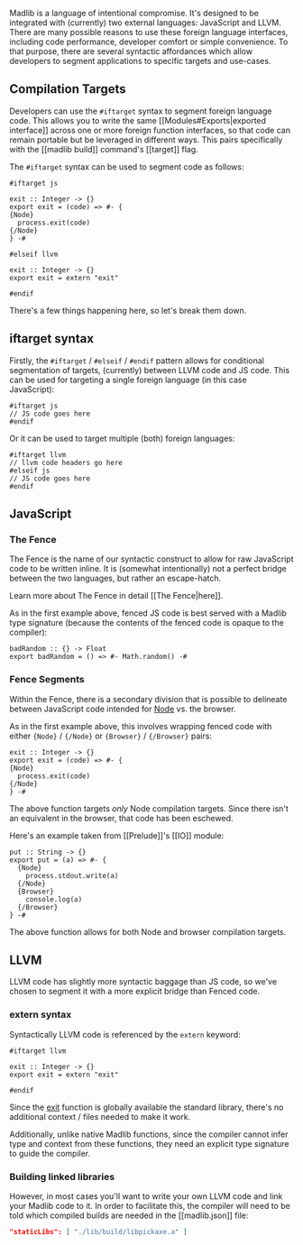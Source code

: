 Madlib is a language of intentional compromise. It's designed to be integrated with (currently) two external languages: JavaScript and LLVM.  There are many possible reasons to use these foreign language interfaces, including code performance, developer comfort or simple convenience. To that purpose, there are several syntactic affordances which allow developers to segment applications to specific targets and use-cases.

## Compilation Targets

Developers can use the `#iftarget` syntax to segment foreign language code. This allows you to write the same [[Modules#Exports|exported interface]] across one or more foreign function interfaces, so that code can remain portable but be leveraged in different ways. This pairs specifically with the [[madlib build]] command's [[target]] flag.

The `#iftarget` syntax can be used to segment code as follows:

```madlib
#iftarget js

exit :: Integer -> {}
export exit = (code) => #- {
{Node}
  process.exit(code)
{/Node}
} -#

#elseif llvm

exit :: Integer -> {}
export exit = extern "exit"

#endif
```

There's a few things happening here, so let's break them down.

## iftarget syntax

Firstly, the `#iftarget` / `#elseif` / `#endif` pattern allows for conditional segmentation of targets, (currently) between LLVM code and JS code. This can be used for targeting a single foreign language (in this case JavaScript):

```madlib
#iftarget js
// JS code goes here
#endif
```

Or it can be used to target multiple (both) foreign languages:

```madlib
#iftarget llvm
// llvm code headers go here
#elseif js
// JS code goes here
#endif
```

## JavaScript

### The Fence

The Fence is the name of our syntactic construct to allow for raw JavaScript code to be written inline. It is (somewhat intentionally) not a perfect bridge between the two languages, but rather an escape-hatch.

Learn more about The Fence in detail [[The Fence|here]].

As in the first example above, fenced JS code is best served with a Madlib type signature (because the contents of the fenced code is opaque to the compiler):

```madlib
badRandom :: {} -> Float
export badRandom = () => #- Math.random() -#
```

### Fence Segments

Within the Fence, there is a secondary division that is possible to delineate between JavaScript code intended for [Node](https://nodejs.org/en) vs. the browser.

As in the first example above, this involves wrapping fenced code with either `{Node}` / `{/Node}` or `{Browser}` / `{/Browser}` pairs:

```madlib
exit :: Integer -> {}
export exit = (code) => #- {
{Node}
  process.exit(code)
{/Node}
} -#
```

The above function targets _only_ Node compilation targets. Since there isn't an equivalent in the browser, that code has been eschewed.

Here's an example taken from [[Prelude]]'s [[IO]] module:

```madlib
put :: String -> {}
export put = (a) => #- {
  {Node}
    process.stdout.write(a)
  {/Node}
  {Browser}
    console.log(a)
  {/Browser}
} -#
```

The above function allows for both Node and browser compilation targets.
## LLVM

LLVM code has slightly more syntactic baggage than JS code, so we've chosen to segment it with a more explicit bridge than Fenced code.

### extern syntax

Syntactically LLVM code is referenced by the `extern` keyword:

```madlib
#iftarget llvm

exit :: Integer -> {}
export exit = extern "exit"

#endif
```

Since the [exit](https://en.cppreference.com/w/c/program/exit) function is globally available the standard library, there's no additional context / files needed to make it work.

Additionally, unlike native Madlib functions, since the compiler cannot infer type and context from these functions, they need an explicit type signature to guide the compiler.
### Building linked libraries

However, in most cases you'll want to write your own LLVM code and link your Madlib code to it. In order to facilitate this, the compiler will need to be told which compiled builds are needed in the [[madlib.json]] file:

```json
"staticLibs": [ "./lib/build/libpickaxe.a" ]
```

